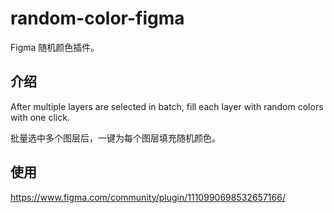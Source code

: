 # random-color-figma

Figma 随机颜色插件。


## 介绍

After multiple layers are selected in batch, fill each layer with random colors with one click.

批量选中多个图层后，一键为每个图层填充随机颜色。


## 使用

https://www.figma.com/community/plugin/1110990698532657166/
